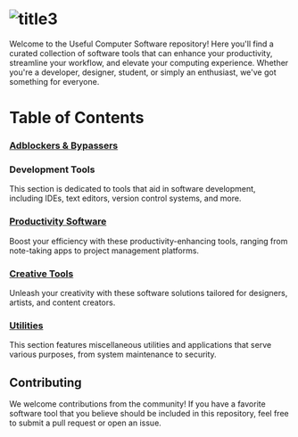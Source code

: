 # ![title3](https://github.com/Entree3k/Useful-Software/assets/28127566/7e271a26-c7d4-4a01-989c-e05d183a3e09)

Welcome to the Useful Computer Software repository! Here you'll find a curated collection of software tools that can enhance your productivity, streamline your workflow, and elevate your computing experience. Whether you're a developer, designer, student, or simply an enthusiast, we've got something for everyone.

# Table of Contents

### [Adblockers & Bypassers](https://github.com/Entree3k/Useful-Software/blob/main/Browser%20Programs/Adblockers%20%26%20Bypassers.md)

### Development Tools

This section is dedicated to tools that aid in software development, including IDEs, text editors, version control systems, and more.



### [Productivity Software](https://github.com/Entree3k/Useful-Software/blob/main/Productivity%20Programs/Productivity%20Tools.md)

Boost your efficiency with these productivity-enhancing tools, ranging from note-taking apps to project management platforms.



### [Creative Tools](https://github.com/Entree3k/Useful-Software/blob/main/Creative%20Programs/Creative%20Tools.md)

Unleash your creativity with these software solutions tailored for designers, artists, and content creators.



### [Utilities](https://github.com/Entree3k/Useful-Software/tree/main/Utility%20Programs)

This section features miscellaneous utilities and applications that serve various purposes, from system maintenance to security.



## Contributing

We welcome contributions from the community! If you have a favorite software tool that you believe should be included in this repository, feel free to submit a pull request or open an issue.
